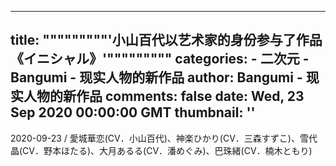 
---
title: """""""""'小山百代以艺术家的身份参与了作品《イニシャル》'"""""""""
categories: 
    - 二次元
    - Bangumi - 现实人物的新作品
author: Bangumi - 现实人物的新作品
comments: false
date: Wed, 23 Sep 2020 00:00:00 GMT
thumbnail: ''
---

<div>   
2020-09-23 / 愛城華恋(CV．小山百代)、神楽ひかり(CV．三森すずこ)、雪代晶(CV．野本ほたる)、大月あるる(CV．潘めぐみ)、巴珠緒(CV．楠木ともり)   
</div>
            